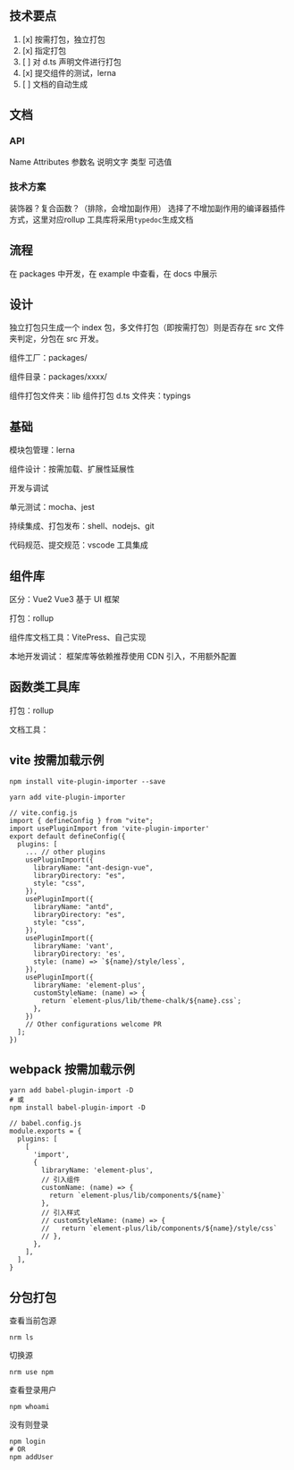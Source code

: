 <!--
 * @Author: ShawnPhang
 * @Date: 2021-09-02 10:44:23
 * @Description: 前端组件库搭建
 * @LastEditors: ShawnPhang
 * @LastEditTime: 2021-09-17 16:20:14
 * @site: book.palxp.com / blog.palxp.com
-->

## 技术要点

1. [x] 按需打包，独立打包
2. [x] 指定打包
2. [ ] 对 d.ts 声明文件进行打包
2. [x] 提交组件的测试，lerna
3. [ ] 文档的自动生成

## 文档
### API
  Name Attributes
    参数名 说明文字 类型 可选值 
### 技术方案
  装饰器？复合函数？（排除，会增加副作用）
  选择了不增加副作用的编译器插件方式，这里对应rollup
  工具库将采用`typedoc`生成文档

## 流程

在 packages 中开发，在 example 中查看，在 docs 中展示

## 设计

独立打包只生成一个 index 包，多文件打包（即按需打包）则是否存在 src 文件夹判定，分包在 src 开发。

组件工厂：packages/

组件目录：packages/xxxx/

组件打包文件夹：lib
组件打包 d.ts 文件夹：typings

## 基础

模块包管理：lerna

组件设计：按需加载、扩展性延展性

开发与调试

单元测试：mocha、jest

持续集成、打包发布：shell、nodejs、git

代码规范、提交规范：vscode 工具集成

## 组件库

区分：Vue2 Vue3 基于 UI 框架

打包：rollup

组件库文档工具：VitePress、自己实现

本地开发调试：
框架库等依赖推荐使用 CDN 引入，不用额外配置

## 函数类工具库

打包：rollup

文档工具：

## vite 按需加载示例

```
npm install vite-plugin-importer --save
```

```
yarn add vite-plugin-importer
```

```
// vite.config.js
import { defineConfig } from "vite";
import usePluginImport from 'vite-plugin-importer'
export default defineConfig({
  plugins: [
    ... // other plugins
    usePluginImport({
      libraryName: "ant-design-vue",
      libraryDirectory: "es",
      style: "css",
    }),
    usePluginImport({
      libraryName: "antd",
      libraryDirectory: "es",
      style: "css",
    }),
    usePluginImport({
      libraryName: 'vant',
      libraryDirectory: 'es',
      style: (name) => `${name}/style/less`,
    }),
    usePluginImport({
      libraryName: 'element-plus',
      customStyleName: (name) => {
        return `element-plus/lib/theme-chalk/${name}.css`;
      },
    })
    // Other configurations welcome PR
  ];
})
```

## webpack 按需加载示例

```
yarn add babel-plugin-import -D
# 或
npm install babel-plugin-import -D
```

```
// babel.config.js
module.exports = {
  plugins: [
    [
      'import',
      {
        libraryName: 'element-plus',
        // 引入组件
        customName: (name) => {
          return `element-plus/lib/components/${name}`
        },
        // 引入样式
        // customStyleName: (name) => {
        //   return `element-plus/lib/components/${name}/style/css`
        // },
      },
    ],
  ],
}
```

## 分包打包

查看当前包源

```
nrm ls
```

切换源

```
nrm use npm
```

查看登录用户

```
npm whoami
```

没有则登录

```
npm login
# OR
npm addUser
```
